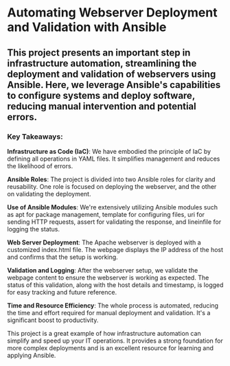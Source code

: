 # Automating Webserver Deployment and Validation with Ansible

## **This project presents an important step in infrastructure automation, streamlining the deployment and validation of webservers using Ansible. Here, we leverage Ansible's capabilities to configure systems and deploy software, reducing manual intervention and potential errors.**

### **Key Takeaways:**

**Infrastructure as Code (IaC)**: We have embodied the principle of IaC by defining all operations in YAML files. It simplifies management and reduces the likelihood of errors.

**Ansible Roles**: The project is divided into two Ansible roles for clarity and reusability. One role is focused on deploying the webserver, and the other on validating the deployment.

**Use of Ansible Modules**: We're extensively utilizing Ansible modules such as apt for package management, template for configuring files, uri for sending HTTP requests, assert for validating the response, and lineinfile for logging the status.

**Web Server Deployment**: The Apache webserver is deployed with a customized index.html file. The webpage displays the IP address of the host and confirms that the setup is working.

**Validation and Logging**: After the webserver setup, we validate the webpage content to ensure the webserver is working as expected. The status of this validation, along with the host details and timestamp, is logged for easy tracking and future reference.

**Time and Resource Efficiency**: The whole process is automated, reducing the time and effort required for manual deployment and validation. It's a significant boost to productivity.

This project is a great example of how infrastructure automation can simplify and speed up your IT operations. It provides a strong foundation for more complex deployments and is an excellent resource for learning and applying Ansible.